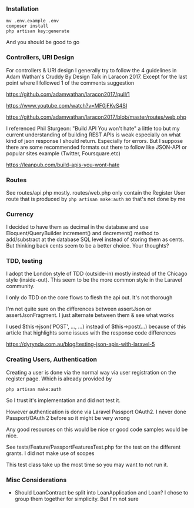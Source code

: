 
### Installation

```
mv .env.example .env
composer install
php artisan key:generate
```

And you should be good to go

### Controllers, URI Design
For controllers & URI design I generally try to follow the 4 guidelines in Adam Wathan's Cruddy By Design Talk in Laracon 2017. 
Except for the last point where I followed 1 of the comments suggestion

https://github.com/adamwathan/laracon2017/pull/1

https://www.youtube.com/watch?v=MF0jFKvS4SI

https://github.com/adamwathan/laracon2017/blob/master/routes/web.php

I referenced Phil Sturgeon: "Build API You won't hate" a little too but my current understanding of building REST APIs is weak 
especially on what kind of json response I should return. Especially for errors. But I suppose there are some recommended formats out there
to follow like JSON-API or popular sites example (Twitter, Foursquare.etc)

https://leanpub.com/build-apis-you-wont-hate

### Routes

See routes/api.php mostly. routes/web.php only contain the Register User route that is produced by `php artisan make:auth`
so that's not done by me

### Currency
I decided to have them as decimal in the database and use Eloquent/QueryBuilder increment() and decrement() method 
to add/substract at the database SQL level instead of storing them as cents. 
But thinking back cents seem to be a better choice. Your thoughts?

### TDD, testing
I adopt the London style of TDD (outside-in) mostly instead of the 
Chicago style (inside-out). This seem to be the more common style in the 
Laravel community.

I only do TDD on the core flows to flesh the api out. It's not thorough

I'm not quite sure on the differences between assertJson or assertJsonFragment. I just alternate between them & see what works

I used $this->json('POST', ..., ...) instead of $this->post(...) because of this article that highlights some issues
with the response code differences

https://dyrynda.com.au/blog/testing-json-apis-with-laravel-5

### Creating Users, Authentication

Creating a user is done via the normal way via user registration on the register page. Which is already provided by 

```
php artisan make:auth
```

So I trust it's implementation and did not test it.

However authentication is done via Laravel Passport OAuth2. I never done Passport/OAuth 2 before so it might be very wrong

Any good resources on this would be nice or good code samples would be nice.

See tests/Feature/PassportFeaturesTest.php for the test on the different grants. I did not make use of scopes

This test class take up the most time so you may want to not run it.


### Misc Considerations

- Should LoanContract be split into LoanApplication and Loan? I chose to group them together for simplicity. But I'm not 
sure